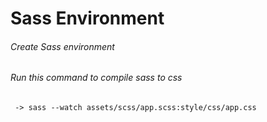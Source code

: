 # Sass Environment
###### Create Sass environment
###### Run this command to compile sass to css
     -> sass --watch assets/scss/app.scss:style/css/app.css

